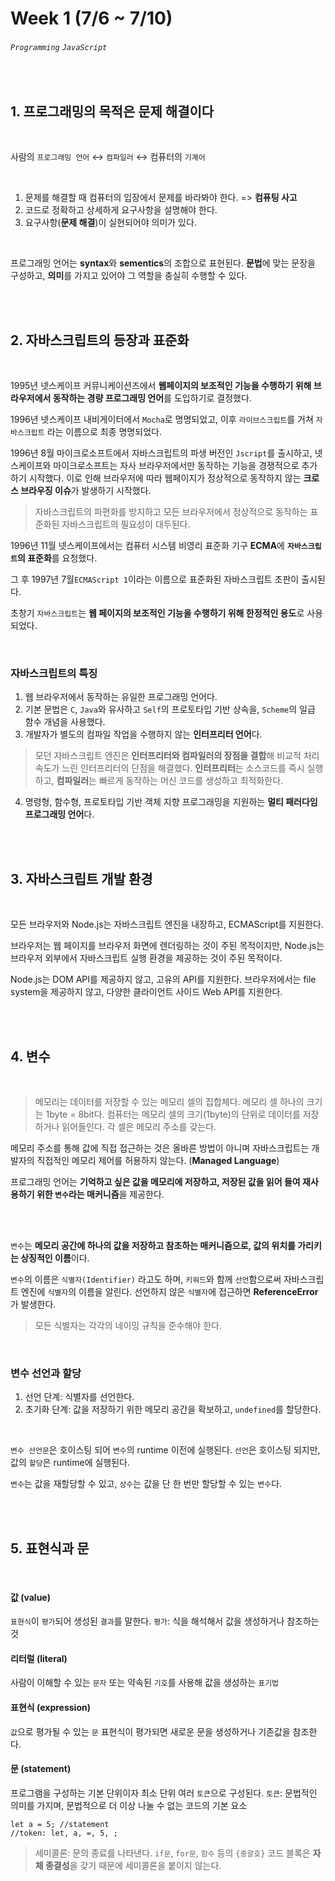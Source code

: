 # Week 1 (7/6 ~ 7/10)
###### `Programming` `JavaScript`

<br />


## 1. 프로그래밍의 목적은 문제 해결이다
<br />

사람의 `프로그래밍 언어` ↔️ `컴파일러` ↔️ 컴퓨터의 `기계어`

<br />

1. 문제를 해결할 때 컴퓨터의 입장에서 문제를 바라봐야 한다. => **컴퓨팅 사고**
2. 코드로 정확하고 상세하게 요구사항을 설명해야 한다.
3. 요구사항(**문제 해결**)이 실현되어야 의미가 있다.

<br />


프로그래밍 언어는 **syntax**와 **sementics**의 조합으로 표현된다. 
**문법**에 맞는 문장을 구성하고, **의미**를 가지고 있어야 그 역할을 충실히 수행할 수 있다.

<br />
<br />

## 2. 자바스크립트의 등장과 표준화
<br />

1995년 넷스케이프 커뮤니케이션즈에서 **웹페이지의 보조적인 기능을 수행하기 위해 브라우저에서 동작하는 경량 프로그래밍 언어**를 도입하기로 결정했다.

1996년 넷스케이프 내비게이터에서 `Mocha`로 명명되었고, 이후 `라이브스크립트`를 거쳐 `자바스크립트` 라는 이름으로 최종 명명되었다.

1996년 8월 마이크로소프트에서 자바스크립트의 파생 버전인 `Jscript`를 출시하고, 넷스케이프와 마이크로소프트는 자사 브라우저에서만 동작하는 기능을 경쟁적으로 추가하기 시작했다.
이로 인해 브라우저에 따라 웹페이지가 정상적으로 동작하지 않는 **크로스 브라우징 이슈**가 발생하기 시작했다.

>자바스크립트의 파편화를 방지하고 모든 브라우저에서 정상적으로 동작하는 표준화된 자바스크립트의 필요성이 대두된다.

1996년 11월 넷스케이프에서는 컴퓨터 시스템 비영리 표준화 기구 **ECMA**에 **`자바스크립트`의 표준화**를 요청했다.

그 후 1997년 7월`ECMAScript 1`이라는 이름으로 표준화된 자바스크립트 초판이 출시된다.

초창기 `자바스크립트`는 **웹 페이지의 보조적인 기능을 수행하기 위해 한정적인 용도**로 사용되었다.

<br />

### 자바스크립트의 특징

1. 웹 브라우저에서 동작하는 유일한 프로그래밍 언어다.
2. 기본 문법은 `C`, `Java`와 유사하고 `Self`의 프로토타입 기반 상속을, `Scheme`의 일급 함수 개념을 사용했다.
3. 개발자가 별도의 컴파일 작업을 수행하지 않는 **인터프리터 언어**다.
> 모던 자바스크립트 엔진은 **인터프리터와 컴파일러의 장점을 결합**해 비교적 처리 속도가 느린 인터프리터의 단점을 해결했다.
> **인터프리터**는 소스코드를 즉시 실행하고, **컴파일러**는 빠르게 동작하는 머신 코드를 생성하고 최적화한다.
4. 명령형, 함수형, 프로토타입 기반 객체 지향 프로그래밍을 지원하는 **멀티 패러다임 프로그래밍 언어**다.

<br />
<br />

## 3. 자바스크립트 개발 환경
<br />

모든 브라우저와 Node.js는 자바스크립트 엔진을 내장하고, ECMAScript를 지원한다.

브라우저는 웹 페이지를 브라우저 화면에 렌더링하는 것이 주된 목적이지만,
Node.js는 브라우저 외부에서 자바스크립트 실행 환경을 제공하는 것이 주된 목적이다.

Node.js는 DOM API를 제공하지 않고, 고유의 API를 지원한다.
브라우저에서는 file system을 제공하지 않고, 다양한 클라이언트 사이드 Web API를 지원한다.

<br />
<br />

## 4. 변수
<br />

>메모리는 데이터를 저장할 수 있는 메모리 셀의 집합체다.
메모리 셀 하나의 크기는 1byte = 8bit다.
컴퓨터는 메모리 셀의 크기(1byte)의 단위로 데이터를 저장하거나 읽어들인다.
각 셀은 메모리 주소를 갖는다.

메모리 주소를 통해 값에 직접 접근하는 것은 올바른 방법이 아니며 자바스크립트는 개발자의 직접적인 메모리 제어를 허용하지 않는다. (**Managed Language**)

프로그래밍 언어는 **기억하고 싶은 값을 메모리에 저장하고, 저장된 값을 읽어 들여 재사용하기 위한 `변수`라는 매커니즘**을 제공한다.

<br>
<br>

`변수`는 **메모리 공간에 하나의 값을 저장하고 참조하는 매커니즘으로, 값의 위치를 가리키는 상징적인 이름**이다.

`변수`의 이름은 `식별자(Identifier)` 라고도 하며, `키워드`와 함께 `선언`함으로써 자바스크립트 엔진에 `식별자`의 이름을 알린다.
선언하지 않은 `식별자`에 접근하면 **ReferenceError**가 발생한다.

>모든 식별자는 각각의 네이밍 규칙을 준수해야 한다.

<br />

### 변수 선언과 할당
1. 선언 단계: 식별자를 선언한다.
2. 초기화 단계: 값을 저장하기 위한 메모리 공간을 확보하고, `undefined`를 할당한다.

<br />

`변수 선언문`은 호이스팅 되어 `변수`의 runtime 이전에 실행된다.
`선언`은 호이스팅 되지만, 값의 `할당`은 runtime에 실행된다.

`변수`는 값을 재할당할 수 있고, `상수`는 값을 단 한 번만 할당할 수 있는 `변수`다.

<br />
<br />

## 5. 표현식과 문

<br />

#### 값 (value)
`표현식`이 `평가`되어 생성된 `결과`를 말한다.
`평가`: 식을 해석해서 값을 생성하거나 참조하는 것

#### 리터럴 (literal)
사람이 이해할 수 있는 `문자` 또는 약속된 `기호`를 사용해 값을 생성하는 `표기법`


#### 표현식 (expression)
`값`으로 평가될 수 있는 `문`
표현식이 평가되면 새로운 문을 생성하거나 기존값을 참조한다.


#### 문 (statement)
프로그램을 구성하는 기본 단위이자 최소 단위
여러 `토큰`으로 구성된다.
`토큰`: 문법적인 의미를 가지며, 문법적으로 더 이상 나눌 수 없는 코드의 기본 요소

    let a = 5; //statement
    //token: let, a, =, 5, ; 

>세미콜론: 문의 종료를 나타낸다.
>`if문`, `for문`, `함수` 등의 `{중괄호}` 코드 블록은 **자체 종결성**을 갖기 때문에 세미콜론을 붙이지 않는다.
